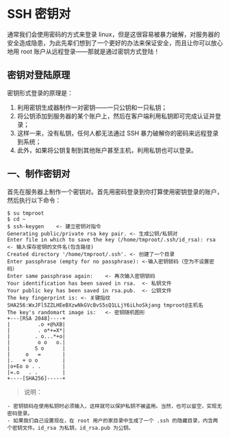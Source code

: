 # SSH 密钥对

通常我们会使用密码的方式来登录 linux，但是这很容易被暴力破解，对服务器的安全造成隐患，为此先辈们想到了一个更好的办法来保证安全，而且让你可以放心地用 root 账户从远程登录——那就是通过密钥方式登陆！

## 密钥对登陆原理

密钥形式登录的原理是：

1. 利用密钥生成器制作一对密钥——一只公钥和一只私钥；
2. 将公钥添加到服务器的某个账户上，然后在客户端利用私钥即可完成认证并登录；
3. 这样一来，没有私钥，任何人都无法通过 SSH 暴力破解你的密码来远程登录到系统；
4. 此外，如果将公钥复制到其他账户甚至主机，利用私钥也可以登录。

## 一、制作密钥对

首先在服务器上制作一个密钥对。首先用密码登录到你打算使用密钥登录的账户，然后执行以下命令：

```text
$ su tmproot
$ cd ~
$ ssh-keygen    <- 建立密钥对指令
Generating public/private rsa key pair. <- 生成公钥/私钥对
Enter file in which to save the key (/home/tmproot/.ssh/id_rsa): rsa   <- 输入保存密钥的文件名(包含路径)
Created directory '/home/tmproot/.ssh'. <- 创建了一个目录
Enter passphrase (empty for no passphrase): <-输入密钥锁码（空为不设置密码）
Enter same passphrase again:    <- 再次输入密钥锁码
Your identification has been saved in rsa.  <- 私钥文件
Your public key has been saved in rsa.pub.  <- 公钥文件
The key fingerprint is: <- 关键指纹
SHA256:WxJFl5ZZLHEeBXzwNkGVcBvS5sQ1LLjY6iLhoSkjang tmproot@主机名
The key's randomart image is:   <- 密钥随机图形
+---[RSA 2048]----+
|         .o +@%XB|
|         . o*+=X*|
|        . o...*+o|
|         o o   o.|
|        S o      |
|     o   =       |
|.   + o o        |
|o+Eo o . .       |
|=.o   . .        |
+----[SHA256]-----+
```

> 说明：

```text
- 密钥锁码在使用私钥时必须输入，这样就可以保护私钥不被盗用。当然，也可以留空，实现无密码登录。
- 如果我们自己设置现在，在 root 用户的家目录中生成了一个 .ssh 的隐藏目录，内含两个密钥文件。id_rsa 为私钥，id_rsa.pub 为公钥。 
